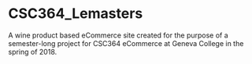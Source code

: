 # CSC364_Lemasters
 A wine product based eCommerce site created for the purpose of a semester-long project for CSC364 eCommerce at Geneva College in the spring of 2018.
